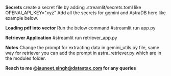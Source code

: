**Secrets**
create a secret file by adding .streamlit/secrets.toml like
OPENAI_API_KEY="xyz"
Add all the secrets for gemini and AstraDB here like example below.


**Loading pdf into vector**
Run the below command
#streamlit run app.py

**Retriever Application**
#streamlit run retriever_app.py


**Notes**
Change the prompt for extracting data in gemini_utils.py file, same way for retriever you can add the prompt in astra_retriever.py which are in the modules folder.


**Reach to me @jauneet.singh@datastax.com for any queries**

